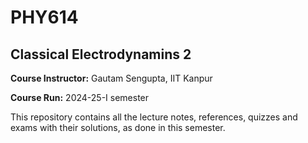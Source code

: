 # PHY614

## Classical Electrodynamins 2

**Course Instructor:** Gautam Sengupta, IIT Kanpur

**Course Run:** 2024-25-I semester

This repository contains all the lecture notes, references, quizzes and exams with their solutions, as done in this semester.
